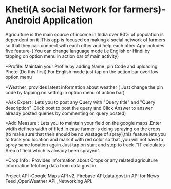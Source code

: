 # Kheti(A social Network for farmers)-Android Application
Agriculture is the main source of income in India over 80% of population is dependent on it .This app is focused on making a social network of farmers so that they can connect with each other and help each other.App includes five feature-( You can change language mode i.e English or Hindi by tapping on option menu in action bar of main activity)

*Profile: Maintain your Profile by adding Name ,pin Code and uploading Photo (Do this first).For English mode just tap on the action bar overflow option menu

*Weather :provides latest information about weather ( Just change the pin code by tapping on setting in option menu of action bar)

*Ask Expert : Lets you to post any Query with "Query title" and "Query description" .Click post to post the query and Click Answer to answer already posted queries by commenting on query posted)

*Add Measure : Lets you to maintain your field on the google maps .Enter width defines width of filed in case farmer is doing spraying on the crops (to make sure that their should be no wastage of spray),this feature lets you to track you location and mark it with red color so that ,you will not have to spray same location again.Just tap on start and stop to track ."IT calculates Area of field which is already been sprayed".

*Crop Info : Provides Information about Crops or any related agriculture information fetching data from data.govt.in.

Project API :Google Maps API v2, Firebase API,data.govt.in API for News Feed ,OpenWeather API ,Networking API.
